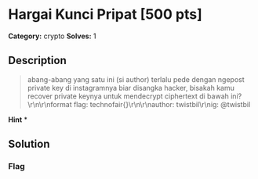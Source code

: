 # Hargai Kunci Pripat [500 pts]

**Category:** crypto
**Solves:** 1

## Description
>abang-abang yang satu ini (si author) terlalu pede dengan ngepost private key di instagramnya biar disangka hacker, bisakah kamu recover private keynya untuk mendecrypt ciphertext di bawah ini?\r\n\r\nformat flag: technofair{}\r\n\r\nauthor: twistbil\r\nig: @twistbil

**Hint**
* 

## Solution

### Flag


